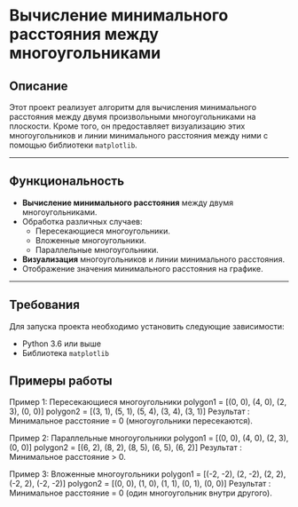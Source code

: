 # Вычисление минимального расстояния между многоугольниками

## Описание
Этот проект реализует алгоритм для вычисления минимального расстояния между двумя произвольными многоугольниками на плоскости. Кроме того, он предоставляет визуализацию этих многоугольников и линии минимального расстояния между ними с помощью библиотеки `matplotlib`.

---

## Функциональность
- **Вычисление минимального расстояния** между двумя многоугольниками.
- Обработка различных случаев:
  - Пересекающиеся многоугольники.
  - Вложенные многоугольники.
  - Параллельные многоугольники.
- **Визуализация** многоугольников и линии минимального расстояния.
- Отображение значения минимального расстояния на графике.

---

## Требования
Для запуска проекта необходимо установить следующие зависимости:
- Python 3.6 или выше
- Библиотека `matplotlib`

## Примеры работы
Пример 1: Пересекающиеся многоугольники
polygon1 = [(0, 0), (4, 0), (2, 3), (0, 0)]
polygon2 = [(3, 1), (5, 1), (5, 4), (3, 4), (3, 1)]
Результат : Минимальное расстояние = 0 (многоугольники пересекаются).

Пример 2: Параллельные многоугольники
polygon1 = [(0, 0), (4, 0), (2, 3), (0, 0)]
polygon2 = [(6, 2), (8, 2), (8, 5), (6, 5), (6, 2)]
Результат : Минимальное расстояние > 0.

Пример 3: Вложенные многоугольники
polygon1 = [(-2, -2), (2, -2), (2, 2), (-2, 2), (-2, -2)]
polygon2 = [(0, 0), (1, 0), (1, 1), (0, 1), (0, 0)]
Результат : Минимальное расстояние = 0 (один многоугольник внутри другого).
